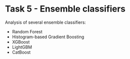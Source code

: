 # Task 5 - Ensemble classifiers

Analysis of several ensemble classifiers:
* Random Forest
* Histogram-based Gradient Boosting
* XGBoost
* LightGBM
* CatBoost